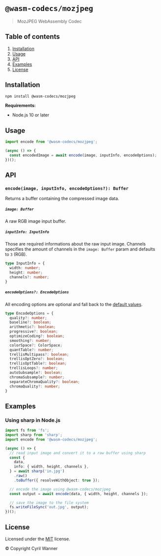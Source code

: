 # `@wasm-codecs/mozjpeg`

> MozJPEG WebAssembly Codec

## Table of contents

1. [Installation](#installation)
1. [Usage](#usage)
1. [API](#api)
1. [Examples](#examples)
1. [License](#license)

## Installation

```bash
npm install @wasm-codecs/mozjpeg
```

**Requirements:**
- Node.js 10 or later

## Usage

```typescript
import encode from '@wasm-codecs/mozjpeg';

(async () => {
  const encodedImage = await encode(image, inputInfo, encodeOptions);
})();
```

## API

### `encode(image, inputInfo, encodeOptions?): Buffer`

Returns a buffer containing the compressed image data.

##### `image: Buffer`

A raw RGB image input buffer.

##### `inputInfo: InputInfo`

Those are required informations about the raw input image.
Channels specifies the amount of channels in the `image: Buffer` param and defaults to `3` (RGB).

```typescript
type InputInfo = {
  width: number;
  height: number;
  channels?: number;
}
```

##### `encodeOptions?: EncodeOptions`

All encoding options are optional and fall back to the [default values](https://github.com/cyrilwanner/wasm-codecs/blob/master/packages/mozjpeg/src/options.ts#L9-L26).

```typescript
type EncodeOptions = {
  quality?: number;
  baseline?: boolean;
  arithmetic?: boolean;
  progressive?: boolean;
  optimizeCoding?: boolean;
  smoothing?: number;
  colorSpace?: ColorSpace;
  quantTable?: number;
  trellisMultipass?: boolean;
  trellisOptZero?: boolean;
  trellisOptTable?: boolean;
  trellisLoops?: number;
  autoSubsample?: boolean;
  chromaSubsample?: number;
  separateChromaQuality?: boolean;
  chromaQuality?: number;
}
```

## Examples

### Using sharp in Node.js

```typescript
import fs from 'fs';
import sharp from 'sharp';
import encode from '@wasm-codecs/mozjpeg';

(async () => {
  // read input image and convert it to a raw buffer using sharp
  const {
    data,
    info: { width, height, channels },
  } = await sharp('in.jpg')
    .raw()
    .toBuffer({ resolveWithObject: true });

  // encode the image using @wasm-codecs/mozjpeg
  const output = await encode(data, { width, height, channels });

  // save the image to the file system
  fs.writeFileSync('out.jpg', output);
})();
```

## License

Licensed under the [MIT](https://github.com/cyrilwanner/wasm-codecs/blob/master/LICENSE) license.

© Copyright Cyril Wanner
